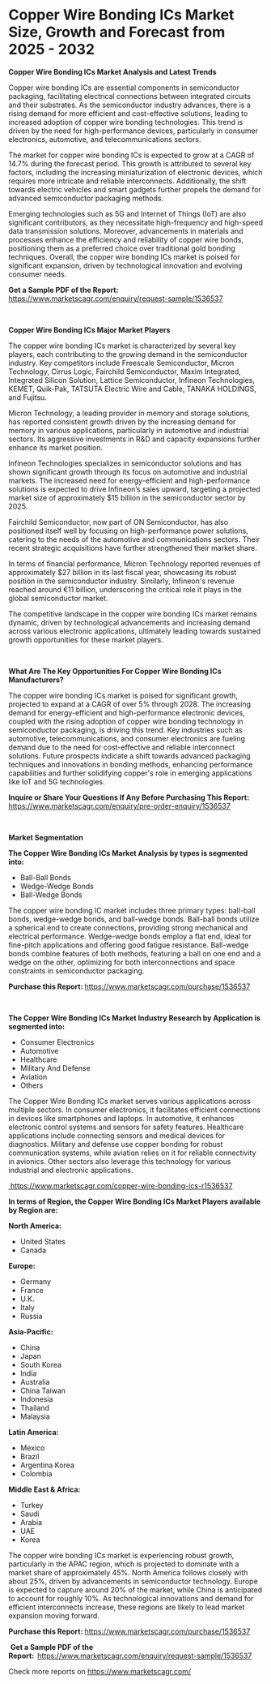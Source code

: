 <p><h1>Copper Wire Bonding ICs Market Size, Growth and Forecast from 2025 - 2032</h1></p><p><strong>Copper Wire Bonding ICs Market Analysis and Latest Trends</strong></p>
<p><p>Copper wire bonding ICs are essential components in semiconductor packaging, facilitating electrical connections between integrated circuits and their substrates. As the semiconductor industry advances, there is a rising demand for more efficient and cost-effective solutions, leading to increased adoption of copper wire bonding technologies. This trend is driven by the need for high-performance devices, particularly in consumer electronics, automotive, and telecommunications sectors.</p><p>The market for copper wire bonding ICs is expected to grow at a CAGR of 14.7% during the forecast period. This growth is attributed to several key factors, including the increasing miniaturization of electronic devices, which requires more intricate and reliable interconnects. Additionally, the shift towards electric vehicles and smart gadgets further propels the demand for advanced semiconductor packaging methods. </p><p>Emerging technologies such as 5G and Internet of Things (IoT) are also significant contributors, as they necessitate high-frequency and high-speed data transmission solutions. Moreover, advancements in materials and processes enhance the efficiency and reliability of copper wire bonds, positioning them as a preferred choice over traditional gold bonding techniques. Overall, the copper wire bonding ICs market is poised for significant expansion, driven by technological innovation and evolving consumer needs.</p></p>
<p><strong>Get a Sample PDF of the Report:&nbsp;</strong> <a href="https://www.marketscagr.com/enquiry/request-sample/1536537?utm_campaign=2138&utm_medium=2&utm_source=Github&utm_content=ia&utm_term=12022025&utm_id=copper-wire-bonding-ics">https://www.marketscagr.com/enquiry/request-sample/1536537</a></p>
<p>&nbsp;</p>
<p><strong>Copper Wire Bonding ICs Major Market Players</strong></p>
<p><p>The copper wire bonding ICs market is characterized by several key players, each contributing to the growing demand in the semiconductor industry. Key competitors include Freescale Semiconductor, Micron Technology, Cirrus Logic, Fairchild Semiconductor, Maxim Integrated, Integrated Silicon Solution, Lattice Semiconductor, Infineon Technologies, KEMET, Quik-Pak, TATSUTA Electric Wire and Cable, TANAKA HOLDINGS, and Fujitsu.</p><p>Micron Technology, a leading provider in memory and storage solutions, has reported consistent growth driven by the increasing demand for memory in various applications, particularly in automotive and industrial sectors. Its aggressive investments in R&D and capacity expansions further enhance its market position.</p><p>Infineon Technologies specializes in semiconductor solutions and has shown significant growth through its focus on automotive and industrial markets. The increased need for energy-efficient and high-performance solutions is expected to drive Infineon’s sales upward, targeting a projected market size of approximately $15 billion in the semiconductor sector by 2025.</p><p>Fairchild Semiconductor, now part of ON Semiconductor, has also positioned itself well by focusing on high-performance power solutions, catering to the needs of the automotive and communications sectors. Their recent strategic acquisitions have further strengthened their market share.</p><p>In terms of financial performance, Micron Technology reported revenues of approximately $27 billion in its last fiscal year, showcasing its robust position in the semiconductor industry. Similarly, Infineon's revenue reached around €11 billion, underscoring the critical role it plays in the global semiconductor market.</p><p>The competitive landscape in the copper wire bonding ICs market remains dynamic, driven by technological advancements and increasing demand across various electronic applications, ultimately leading towards sustained growth opportunities for these market players.</p></p>
<p>&nbsp;</p>
<p><strong>What Are The Key Opportunities For Copper Wire Bonding ICs Manufacturers?</strong></p>
<p><p>The copper wire bonding ICs market is poised for significant growth, projected to expand at a CAGR of over 5% through 2028. The increasing demand for energy-efficient and high-performance electronic devices, coupled with the rising adoption of copper wire bonding technology in semiconductor packaging, is driving this trend. Key industries such as automotive, telecommunications, and consumer electronics are fueling demand due to the need for cost-effective and reliable interconnect solutions. Future prospects indicate a shift towards advanced packaging techniques and innovations in bonding methods, enhancing performance capabilities and further solidifying copper's role in emerging applications like IoT and 5G technologies.</p></p>
<p><strong>Inquire or Share Your Questions If Any Before Purchasing This Report:</strong> <a href="https://www.marketscagr.com/enquiry/pre-order-enquiry/1536537?utm_campaign=2138&utm_medium=2&utm_source=Github&utm_content=ia&utm_term=12022025&utm_id=copper-wire-bonding-ics">https://www.marketscagr.com/enquiry/pre-order-enquiry/1536537</a></p>
<p>&nbsp;</p>
<p><strong>Market Segmentation</strong></p>
<p><strong>The Copper Wire Bonding ICs Market Analysis by types is segmented into:</strong></p>
<p><ul><li>Ball-Ball Bonds</li><li>Wedge-Wedge Bonds</li><li>Ball-Wedge Bonds</li></ul></p>
<p><p>The copper wire bonding IC market includes three primary types: ball-ball bonds, wedge-wedge bonds, and ball-wedge bonds. Ball-ball bonds utilize a spherical end to create connections, providing strong mechanical and electrical performance. Wedge-wedge bonds employ a flat end, ideal for fine-pitch applications and offering good fatigue resistance. Ball-wedge bonds combine features of both methods, featuring a ball on one end and a wedge on the other, optimizing for both interconnections and space constraints in semiconductor packaging.</p></p>
<p><strong>Purchase this Report:&nbsp;</strong><a href="https://www.marketscagr.com/purchase/1536537?utm_campaign=2138&utm_medium=2&utm_source=Github&utm_content=ia&utm_term=12022025&utm_id=copper-wire-bonding-ics">https://www.marketscagr.com/purchase/1536537</a></p>
<p>&nbsp;</p>
<p><strong>The Copper Wire Bonding ICs Market Industry Research by Application is segmented into:</strong></p>
<p><ul><li>Consumer Electronics</li><li>Automotive</li><li>Healthcare</li><li>Military And Defense</li><li>Aviation</li><li>Others</li></ul></p>
<p><p>The Copper Wire Bonding ICs market serves various applications across multiple sectors. In consumer electronics, it facilitates efficient connections in devices like smartphones and laptops. In automotive, it enhances electronic control systems and sensors for safety features. Healthcare applications include connecting sensors and medical devices for diagnostics. Military and defense use copper bonding for robust communication systems, while aviation relies on it for reliable connectivity in avionics. Other sectors also leverage this technology for various industrial and electronic applications.</p></p>
<p><a href="https://www.marketscagr.com/copper-wire-bonding-ics-r1536537?utm_campaign=2138&utm_medium=2&utm_source=Github&utm_content=ia&utm_term=12022025&utm_id=copper-wire-bonding-ics">&nbsp;https://www.marketscagr.com/copper-wire-bonding-ics-r1536537</a></p>
<p><strong>In terms of Region, the Copper Wire Bonding ICs Market Players available by Region are:</strong></p>
<p>
    <p> <strong> North America: </strong>
        <ul>
            <li>United States</li>
            <li>Canada</li>
        </ul>
        </p> 
    <p> <strong> Europe: </strong>
        <ul>
            <li>Germany</li>
            <li>France</li>
            <li>U.K.</li>
            <li>Italy</li>
            <li>Russia</li>
        </ul>
        </p> 
    <p> <strong> Asia-Pacific: </strong>
        <ul>
            <li>China</li>
            <li>Japan</li>
            <li>South Korea</li>
            <li>India</li>
            <li>Australia</li>
            <li>China Taiwan</li>
            <li>Indonesia</li>
            <li>Thailand</li>
            <li>Malaysia</li>
        </ul>
        </p> 
    <p> <strong> Latin America: </strong>
        <ul>
            <li>Mexico</li>
            <li>Brazil</li>
            <li>Argentina Korea</li>
            <li>Colombia</li>
        </ul>
        </p> 
    <p> <strong> Middle East & Africa: </strong>
        <ul>
            <li>Turkey</li>
            <li>Saudi</li>
            <li>Arabia</li>
            <li>UAE</li>
            <li>Korea</li>
        </ul>
    </p>
    </p>
<p><p>The copper wire bonding ICs market is experiencing robust growth, particularly in the APAC region, which is projected to dominate with a market share of approximately 45%. North America follows closely with about 25%, driven by advancements in semiconductor technology. Europe is expected to capture around 20% of the market, while China is anticipated to account for roughly 10%. As technological innovations and demand for efficient interconnects increase, these regions are likely to lead market expansion moving forward.</p></p>
<p><strong>Purchase this Report: </strong><a href="https://www.marketscagr.com/purchase/1536537?utm_campaign=2138&utm_medium=2&utm_source=Github&utm_content=ia&utm_term=12022025&utm_id=copper-wire-bonding-ics">https://www.marketscagr.com/purchase/1536537</a></p>
<p>&nbsp;<strong>Get a Sample PDF of the Report:&nbsp;&nbsp;</strong><a href="https://www.marketscagr.com/enquiry/request-sample/1536537?utm_campaign=2138&utm_medium=2&utm_source=Github&utm_content=ia&utm_term=12022025&utm_id=copper-wire-bonding-ics">https://www.marketscagr.com/enquiry/request-sample/1536537</a></p>
<p><strong></strong></p>
<p>Check more reports on <a href="https://www.marketscagr.com/?utm_campaign=2138&utm_medium=2&utm_source=Github&utm_content=ia&utm_term=12022025&utm_id=copper-wire-bonding-ics">https://www.marketscagr.com/</a></p>